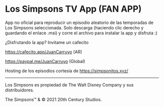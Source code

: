 # Los Simpsons TV App (FAN APP)
App no oficial para reproducir un episodio aleatorio de las temporadas de Los Simpsons seleccionada.
Solo descarga (haciendo clic derecho y guardando el enlace .msi) y corre el archivo para instalar la app y disfruta :)

¿Disfrutando la app? Invitame un cafecito 

https://cafecito.app/JuanCarruyo (AR)

https://paypal.me/JuanCarruyo (Global)


Hosting de los episodios cortesia de https://simpsonitos.xyz/

_________________________________________________________________________________

Los Simpsons es propiedad de The Walt Disney Company y sus distribuidores.

The Simpsons™ & © 2021 20th Century Studios.
